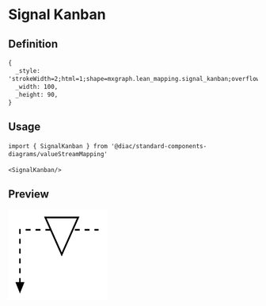 # Signal Kanban

## Definition

```
{
  _style: 'strokeWidth=2;html=1;shape=mxgraph.lean_mapping.signal_kanban;overflow=fill;',
  _width: 100,
  _height: 90,
}
```

## Usage

```
import { SignalKanban } from '@diac/standard-components-diagrams/valueStreamMapping'

<SignalKanban/>
```

## Preview

<img src="./signal-kanban.png" width="200"/>
